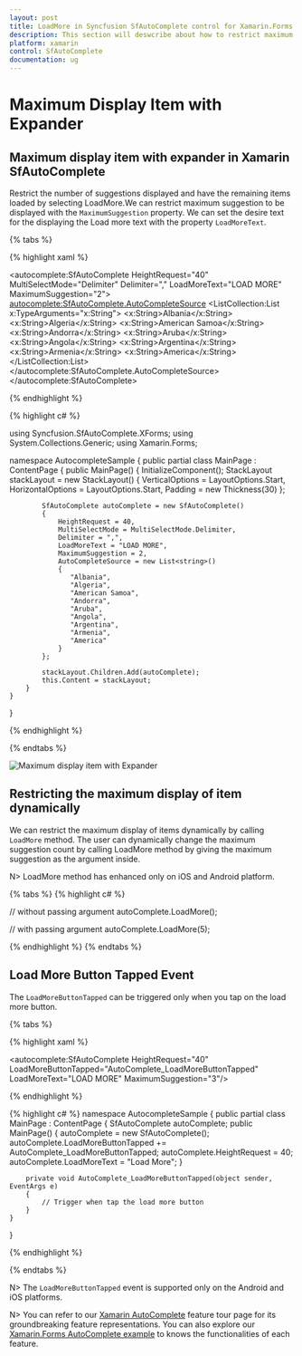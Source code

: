 ```yaml
---
layout: post
title: LoadMore in Syncfusion SfAutoComplete control for Xamarin.Forms
description: This section will deswcribe about how to restrict maximum suggestion to be displayed in Xamarin.Forms SfAutoComplete.
platform: xamarin
control: SfAutoComplete
documentation: ug
---
```

# Maximum Display Item with Expander

## Maximum display item with expander in Xamarin SfAutoComplete

Restrict the number of suggestions displayed and have the remaining items loaded by selecting LoadMore.We can restrict maximum suggestion to be displayed with the `MaximumSuggestion` property. We can set the desire text for the displaying the Load more text with the property `LoadMoreText`.

{% tabs %}

{% highlight xaml %}

<?xml version="1.0" encoding="utf-8" ?>
<ContentPage xmlns="http://xamarin.com/schemas/2014/forms"
             xmlns:x="http://schemas.microsoft.com/winfx/2009/xaml"
             xmlns:autocomplete="clr-namespace:Syncfusion.SfAutoComplete.XForms;assembly=Syncfusion.SfAutoComplete.XForms"
             xmlns:ListCollection="clr-namespace:System.Collections.Generic;assembly=netstandard"
             xmlns:local="clr-namespace:AutocompleteSample"
             x:Class="AutocompleteSample.MainPage">
    <StackLayout VerticalOptions="Start" 
                 HorizontalOptions="Start" 
                 Padding="30">
        <autocomplete:SfAutoComplete HeightRequest="40"
                                     MultiSelectMode="Delimiter"
                                     Delimiter=","
                                     LoadMoreText="LOAD MORE"
                                     MaximumSuggestion="2">
            <autocomplete:SfAutoComplete.AutoCompleteSource>
               <ListCollection:List x:TypeArguments="x:String">
                    <x:String>Albania</x:String>
                    <x:String>Algeria</x:String>
                    <x:String>American Samoa</x:String>
                    <x:String>Andorra</x:String>
                    <x:String>Aruba</x:String>
                    <x:String>Angola</x:String>
                    <x:String>Argentina</x:String>
                    <x:String>Armenia</x:String>
                    <x:String>America</x:String>
                </ListCollection:List>
            </autocomplete:SfAutoComplete.AutoCompleteSource>
        </autocomplete:SfAutoComplete>
    </StackLayout>
</ContentPage>

{% endhighlight %}

{% highlight c# %}

using Syncfusion.SfAutoComplete.XForms;
using System.Collections.Generic;
using Xamarin.Forms;

namespace AutocompleteSample
{
    public partial class MainPage : ContentPage
    {
        public MainPage()
        {
            InitializeComponent();
            StackLayout stackLayout = new StackLayout()
            {
                VerticalOptions = LayoutOptions.Start,
                HorizontalOptions = LayoutOptions.Start,
                Padding = new Thickness(30)
            };

            SfAutoComplete autoComplete = new SfAutoComplete()
            {
                HeightRequest = 40,
                MultiSelectMode = MultiSelectMode.Delimiter,
                Delimiter = ",",
                LoadMoreText = "LOAD MORE",
                MaximumSuggestion = 2,
                AutoCompleteSource = new List<string>()
                {
                   "Albania",
                   "Algeria",
                   "American Samoa",
                   "Andorra",
                   "Aruba",
                   "Angola",
                   "Argentina",
                   "Armenia",
                   "America"
                }
            };

            stackLayout.Children.Add(autoComplete);
            this.Content = stackLayout;
        }
    }
}

{% endhighlight %}

{% endtabs %}

![Maximum display item with Expander](images/Maximum-display-item-with-Expander/LoadMore.png)

## Restricting the maximum display of item dynamically

We can restrict the maximum display of items dynamically by calling `LoadMore` method. The user can dynamically change the maximum suggestion count by calling LoadMore method by giving the maximum suggestion as the argument inside.

N> LoadMore method has enhanced only on iOS and Android platform.

{% tabs %}
{% highlight c# %}

// without passing argument
autoComplete.LoadMore();

// with passing argument
autoComplete.LoadMore(5);

{% endhighlight %}
{% endtabs %}

## Load More Button Tapped Event

The `LoadMoreButtonTapped` can be triggered only when you tap on the load more button.

{% tabs %}

{% highlight xaml %}

 <autocomplete:SfAutoComplete HeightRequest="40"
                              LoadMoreButtonTapped="AutoComplete_LoadMoreButtonTapped"
                              LoadMoreText="LOAD MORE"
                              MaximumSuggestion="3"/>

{% endhighlight %}

{% highlight c# %}
namespace AutocompleteSample
{
    public partial class MainPage : ContentPage
    {
        SfAutoComplete autoComplete;
        public MainPage()
        {
          autoComplete = new SfAutoComplete();
          autoComplete.LoadMoreButtonTapped += AutoComplete_LoadMoreButtonTapped;
          autoComplete.HeightRequest = 40;
          autoComplete.LoadMoreText = "Load More";
        }

        private void AutoComplete_LoadMoreButtonTapped(object sender, EventArgs e)
        {
            // Trigger when tap the load more button
        }
    }
}


{% endhighlight %}

{% endtabs %}

N> The `LoadMoreButtonTapped` event is supported only on the Android and iOS platforms.

N> You can refer to our [Xamarin AutoComplete](https://www.syncfusion.com/xamarin-ui-controls/xamarin-autocomplete) feature tour page for its groundbreaking feature representations. You can also explore our [Xamarin.Forms AutoComplete example](https://github.com/syncfusion/xamarin-demos/tree/master/Forms/AutoComplete) to knows the functionalities of each feature.